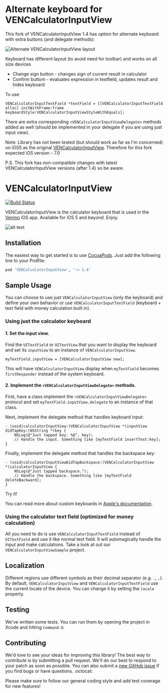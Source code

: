 Alternate keyboard for VENCalculatorInputView
=========

This fork of VENCalculatorInputView 1.4 has option for alternate keyboard with extra buttons (and delegate methods):

![Alternate VENCalculatorInputView layout](https://cloud.githubusercontent.com/assets/747340/10244493/5b00eb88-6908-11e5-9e6a-6b34c2de1af3.png "Modified VENCalculatorInputView layout")

Keyboard has different layout (to avoid need for toolbar) and works on all size devices
* Change sign button - changes sign of current result in calculator
* Confirm buttom - evaluates expression in textfield, updates result and hides keyboard

To use 
```obj-c
VENCalculatorInputTextField *textField = [[VENCalculatorInputTextField alloc] initWithFrame:frame keyboardStyle:VENCalculatorInputViewStyleWithEquals];
```

There are extra corresponding ```<VENCalculatorInputViewDelegate>``` methods added as well (should be implemented in your delegate if you are using just input view).

Note: Library has not been tested (but should work as far as I'm concerned) on iOS5 as the original [VENCalculatorInputView](https://github.com/venmo/VENCalculatorInputView). Therefore for this fork expected iOS version - 7.0

P.S. This fork has non-compatible changes with latest VENCalculatorInputView versions (after 1.4) so be aware.


VENCalculatorInputView
=========

[![Build Status](https://travis-ci.org/venmo/VENCalculatorInputView.png?branch=master)](https://travis-ci.org/venmo/VENCalculatorInputView)

VENCalculatorInputView is the calculator keyboard that is used in the [Venmo](https://venmo.com/) iOS app.
Available for iOS 5 and beyond. Enjoy.

![alt text](http://i.imgur.com/VWgymjH.gif "VENCalculatorInputView demo")

Installation
----

The easiest way to get started is to use [CocoaPods](http://cocoapods.org/). Just add the following line to your Podfile:

```ruby
pod 'VENCalculatorInputView', '~> 1.4'
```

Sample Usage
----
You can choose to use just ```VENCalculatorInputView``` (only the keyboard) and define your own behavior or use ```VENCalculatorInputTextField``` (keyboard + text field with money calculation built in).

### Using just the calculator keyboard

#### 1. Set the input view.
Find the ```UITextField``` or ```UITextView``` that you want to display the keyboard and set its ```inputView``` to an instance of ```VENCalculatorInputView```.

```obj-c
myTextField.inputView = [VENCalculatorInputView new];
```

This will have ```VENCalculatorInputView``` display when ```myTextField``` becomes ```firstResponder``` instead of the system keyboard.

#### 2. Implement the ```<VENCalculatorInputViewDelegate>``` methods.

First, have a class implement the ```<VENCalculatorInputViewDelegate>``` protocol and set ```myTextField.inputView.delegate``` to an instance of that class.

Next, implement the delegate method that handles keyboard input:

```obj-c
- (void)calculatorInputView:(VENCalculatorInputView *)inputView didTapKey:(NSString *)key {
    NSLog(@"Just tapped key: %@", key);
    // Handle the input. Something like [myTextField insertText:key];
}
```

Finally, implement the delegate method that handles the backspace key:

```obj-c
- (void)calculatorInputViewDidTapBackspace:(VENCalculatorInputView *)calculatorInputView {
    NSLog(@"Just tapped backspace.");
    // Handle the backspace. Something like [myTextField deleteBackward];
}
```

Try it!

You can read more about custom keyboards in [Apple's documentation](https://developer.apple.com/library/ios/documentation/StringsTextFonts/Conceptual/TextAndWebiPhoneOS/InputViews/InputViews.html).

### Using the calculator text field (optimized for money calculation)

All you need to do is use ```VENCalculatorInputTextField``` instead of ```UITextField``` and use it like normal text field. It will automagically handle the input and make calculations. Take a look at out our ```VENCalculatorInputViewSample``` project.

Localization
------

Different regions use different symbols as their decimal separator (e.g. ```.```, ```,```). By default, ```VENCalculatorInputView``` and ```VENCalculatorInputTextField``` use the current locale of the device. You can change it by setting the ```locale``` property.

Testing
------

We've written some tests. You can run them by opening the project in Xcode and hitting `Command-U`.

Contributing
------------

We'd love to see your ideas for improving this library! The best way to contribute is by submitting a pull request. We'll do our best to respond to your patch as soon as possible. You can also submit a [new GitHub issue](https://github.com/venmo/VENCalculatorInputView/issues/new) if you find bugs or have questions. :octocat:

Please make sure to follow our general coding style and add test coverage for new features!
